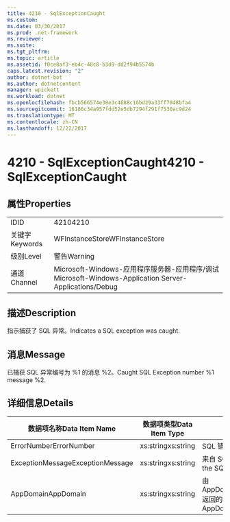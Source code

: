 ```yaml
---
title: 4210 - SqlExceptionCaught
ms.custom: 
ms.date: 03/30/2017
ms.prod: .net-framework
ms.reviewer: 
ms.suite: 
ms.tgt_pltfrm: 
ms.topic: article
ms.assetid: f0ce8af3-eb4c-48c8-b3d9-dd2f94b5574b
caps.latest.revision: "2"
author: dotnet-bot
ms.author: dotnetcontent
manager: wpickett
ms.workload: dotnet
ms.openlocfilehash: fbcb566574e38e3c4688c16bd29a33ff7048bfa4
ms.sourcegitcommit: 16186c34a957fdd52e5db7294f291f7530ac9d24
ms.translationtype: MT
ms.contentlocale: zh-CN
ms.lasthandoff: 12/22/2017
---
```

# <a name="4210---sqlexceptioncaught"></a><span data-ttu-id="d8807-102">4210 - SqlExceptionCaught</span><span class="sxs-lookup"><span data-stu-id="d8807-102">4210 - SqlExceptionCaught</span></span>
## <a name="properties"></a><span data-ttu-id="d8807-103">属性</span><span class="sxs-lookup"><span data-stu-id="d8807-103">Properties</span></span>  
  
|||  
|-|-|  
|<span data-ttu-id="d8807-104">ID</span><span class="sxs-lookup"><span data-stu-id="d8807-104">ID</span></span>|<span data-ttu-id="d8807-105">4210</span><span class="sxs-lookup"><span data-stu-id="d8807-105">4210</span></span>|  
|<span data-ttu-id="d8807-106">关键字</span><span class="sxs-lookup"><span data-stu-id="d8807-106">Keywords</span></span>|<span data-ttu-id="d8807-107">WFInstanceStore</span><span class="sxs-lookup"><span data-stu-id="d8807-107">WFInstanceStore</span></span>|  
|<span data-ttu-id="d8807-108">级别</span><span class="sxs-lookup"><span data-stu-id="d8807-108">Level</span></span>|<span data-ttu-id="d8807-109">警告</span><span class="sxs-lookup"><span data-stu-id="d8807-109">Warning</span></span>|  
|<span data-ttu-id="d8807-110">通道</span><span class="sxs-lookup"><span data-stu-id="d8807-110">Channel</span></span>|<span data-ttu-id="d8807-111">Microsoft-Windows-应用程序服务器-应用程序/调试</span><span class="sxs-lookup"><span data-stu-id="d8807-111">Microsoft-Windows-Application Server-Applications/Debug</span></span>|  
  
## <a name="description"></a><span data-ttu-id="d8807-112">描述</span><span class="sxs-lookup"><span data-stu-id="d8807-112">Description</span></span>  
 <span data-ttu-id="d8807-113">指示捕获了 SQL 异常。</span><span class="sxs-lookup"><span data-stu-id="d8807-113">Indicates a SQL exception was caught.</span></span>  
  
## <a name="message"></a><span data-ttu-id="d8807-114">消息</span><span class="sxs-lookup"><span data-stu-id="d8807-114">Message</span></span>  
 <span data-ttu-id="d8807-115">已捕获 SQL 异常编号为 %1 的消息 %2。</span><span class="sxs-lookup"><span data-stu-id="d8807-115">Caught SQL Exception number %1 message %2.</span></span>  
  
## <a name="details"></a><span data-ttu-id="d8807-116">详细信息</span><span class="sxs-lookup"><span data-stu-id="d8807-116">Details</span></span>  
  
|<span data-ttu-id="d8807-117">数据项名称</span><span class="sxs-lookup"><span data-stu-id="d8807-117">Data Item Name</span></span>|<span data-ttu-id="d8807-118">数据项类型</span><span class="sxs-lookup"><span data-stu-id="d8807-118">Data Item Type</span></span>|<span data-ttu-id="d8807-119">描述</span><span class="sxs-lookup"><span data-stu-id="d8807-119">Description</span></span>|  
|--------------------|--------------------|-----------------|  
|<span data-ttu-id="d8807-120">ErrorNumber</span><span class="sxs-lookup"><span data-stu-id="d8807-120">ErrorNumber</span></span>|<span data-ttu-id="d8807-121">xs:string</span><span class="sxs-lookup"><span data-stu-id="d8807-121">xs:string</span></span>|<span data-ttu-id="d8807-122">SQL 错误号。</span><span class="sxs-lookup"><span data-stu-id="d8807-122">The SQL error number.</span></span>|  
|<span data-ttu-id="d8807-123">ExceptionMessage</span><span class="sxs-lookup"><span data-stu-id="d8807-123">ExceptionMessage</span></span>|<span data-ttu-id="d8807-124">xs:string</span><span class="sxs-lookup"><span data-stu-id="d8807-124">xs:string</span></span>|<span data-ttu-id="d8807-125">来自 SQL 异常的消息。</span><span class="sxs-lookup"><span data-stu-id="d8807-125">The message from the SQL exception.</span></span>|  
|<span data-ttu-id="d8807-126">AppDomain</span><span class="sxs-lookup"><span data-stu-id="d8807-126">AppDomain</span></span>|<span data-ttu-id="d8807-127">xs:string</span><span class="sxs-lookup"><span data-stu-id="d8807-127">xs:string</span></span>|<span data-ttu-id="d8807-128">由 AppDomain.CurrentDomain.FriendlyName 返回的字符串。</span><span class="sxs-lookup"><span data-stu-id="d8807-128">The string returned by AppDomain.CurrentDomain.FriendlyName.</span></span>|
